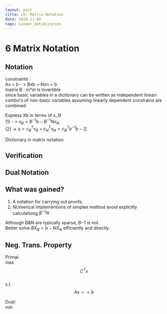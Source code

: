 ```yaml
---
layout: post
title: L6: Matrix Notation
date: 2020-11-06
tags: Linear_Optimization
---
```


# 6 Matrix Notation  

## Notation  
constraints :   
Ax = b - > Bxb + Nxn = b   
matrix B : m*m is invertible   
since basic variables in a dictionary can be written as independent linearr combo's of non-basic variables assuming linearly dependent constrains are combined.  

Express Xb in terms of x_N  
(1) - > $x_B = B^{-1}b - B^{-1}Nx_N$  
(2) -> $\eta = c_B^Tx_B+c_N^Tx_N = c_B^Tb^{-1}b -  []$  

DIctionary in matrix notation  

## Verification  

## Dual Notation

## What was gained?  
1. A notation for carrying out proofs.  
2. NUmerical implementions of simplex method avoid explicitly calculationg $B^{-1}N$  

Although B&N are typically sparse, $B{-1}$ is not.  
Better solve $BX_B = b - NX_N$ efficiently and directly   

## Neg. Trans. Property  

Primal:  
max $$C^Tx$$  
s.t. $$Ax<=b$$  

Dual:  
min